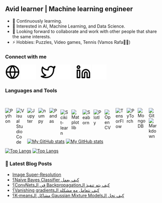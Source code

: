 ## Avid learner | Machine learning engineer

- 🔭 Continuously learning.
- 🌱 Interested in AI, Machine Learning, and Data Science.
- 👯 Looking forward to collaborate and work with other people that share the same interests.
- ⚡ Hobbies: Puzzles, Video games, Tennis (Vamos Rafa💪🏽)

### Connect with me
[![website](./img/globe-light.svg)](https://ahmad-zaki.github.io/#gh-light-mode-only)
[![website](./img/globe-dark.svg)](https://ahmad-zaki.github.io/#gh-dark-mode-only)
&nbsp;&nbsp;
[![website](./img/twitter-light.svg)](https://twitter.com/NotAhmadZaki#gh-light-mode-only)
[![website](./img/twitter-dark.svg)](https://twitter.com/NotAhmadZaki#gh-dark-mode-only)
&nbsp;&nbsp;
[![website](./img/linkedin-light.svg)](https://www.linkedin.com/in/ahmad-el-kholi/#gh-light-mode-only)
[![website](./img/linkedin-dark.svg)](https://www.linkedin.com/in/ahmad-el-kholi/#gh-dark-mode-only)
&nbsp;&nbsp;

### Languages and Tools
<br/>

<a href="https://www.python.org/"><img align="left" alt="Python" width="26px" src="https://cdn.jsdelivr.net/gh/devicons/devicon/icons/python/python-original.svg" style="padding-right:10px;" /></a>
<a href="https://code.visualstudio.com/"><img align="left" alt="Visual Studio Code" width="26px" src="https://cdn.jsdelivr.net/gh/devicons/devicon/icons/vscode/vscode-original.svg" style="padding-right:10px;" /></a>
<a href="https://jupyter.org/"><img align="left" alt="Jupyter" width="26px" src="https://cdn.jsdelivr.net/gh/devicons/devicon/icons/jupyter/jupyter-original.svg" style="padding-right:10px;" /></a>
<a href="https://numpy.org/"><img align="left" alt="numpy" width="26px" src="https://cdn.jsdelivr.net/gh/devicons/devicon/icons/numpy/numpy-original.svg" style="padding-right:10px;" /></a>
<a href="https://pandas.pydata.org/"><img align="left" alt="Pandas" width="26px" src="https://cdn.jsdelivr.net/gh/devicons/devicon/icons/pandas/pandas-original.svg" style="padding-right:10px;" /></a>
<a href="https://scikit-learn.org/"><img align="left" alt="Scikit-learn" width="26px" src="https://upload.wikimedia.org/wikipedia/commons/0/05/Scikit_learn_logo_small.svg" style="padding-right:10px;padding-top:5px;" /></a>
<a href="https://matplotlib.org/"><img align="left" alt="Matplotlib" width="26px" src="https://upload.wikimedia.org/wikipedia/commons/8/84/Matplotlib_icon.svg" style="padding-right:10px;padding-top:5px;" /></a>
<a href="https://seaborn.pydata.org/"><img align="left" alt="Seaborn" width="26px" src="https://seaborn.pydata.org/_images/logo-mark-lightbg.svg" style="padding-right:10px;padding-top:5px;" /></a>
<a href="https://plotly.com/"><img align="left" alt="Plotly" width="26px" src="https://symbols.getvecta.com/stencil_92/6_plotly-icon.1827440fa5.svg" style="padding-right:10px;padding-top:5px;" /></a>
<a href="https://opencv.org/"><img align="left" alt="OpenCV" width="26px" src="https://www.vectorlogo.zone/logos/opencv/opencv-icon.svg" style="padding-right:10px;padding-top:5px;" /></a>
<a href="https://www.tensorflow.org/"><img align="left" alt="TensorFlow" width="26px" src="https://cdn.jsdelivr.net/gh/devicons/devicon/icons/tensorflow/tensorflow-original.svg" style="padding-right:10px;" /></a>
<a href="https://pytorch.org/"><img align="left" alt="PyTorch" width="26px" src="https://upload.wikimedia.org/wikipedia/commons/1/10/PyTorch_logo_icon.svg" style="padding-right:10px;" /></a>
<a href="https://www.mongodb.com/"><img align="left" alt="MongoDB" width="26px" src="https://cdn.jsdelivr.net/gh/devicons/devicon/icons/mongodb/mongodb-original.svg" style="padding-right:10px;" /></a>
<a href="https://git-scm.com/"><img align="left" alt="Git" width="26px" src="https://cdn.jsdelivr.net/gh/devicons/devicon/icons/git/git-original.svg" style="padding-right:10px;" /></a>
<a href="https://daringfireball.net/projects/markdown/"><img align="left" alt="Markdown" width="26px" src="https://cdn.jsdelivr.net/gh/devicons/devicon/icons/markdown/markdown-original.svg" style="padding-right:10px;" /></a>

<br/>
<br/>

---

[![My GitHub stats](https://github-readme-stats.vercel.app/api?username=ahmad-zaki&show_icons=true&hide=prs&count_private=true&hide_border=true)](https://github.com/anuraghazra/github-readme-stats#gh-light-mode-only)
[![My GitHub stats](https://github-readme-stats.vercel.app/api?username=ahmad-zaki&show_icons=true&theme=tokyonight&hide=prs&count_private=true&hide_border=true)](https://github.com/anuraghazra/github-readme-stats#gh-dark-mode-only)

[![Top Langs](https://github-readme-stats.vercel.app/api/top-langs/?username=ahmad-zaki&langs_count=5&layout=compact&hide_border=true)](https://github.com/anuraghazra/github-readme-stats#gh-light-mode-only)
[![Top Langs](https://github-readme-stats.vercel.app/api/top-langs/?username=ahmad-zaki&langs_count=5&layout=compact&theme=tokyonight&hide_border=true)](https://github.com/anuraghazra/github-readme-stats#gh-dark-mode-only)

### 📕 Latest Blog Posts
<!-- BLOG-POST-LIST:START -->
- [Image Super-Resolution](https://Ahmad-Zaki.github.io/image-super-resolution/)
- [؟Naive Bayes Classifier كيف يعمل](https://Ahmad-Zaki.github.io/%D9%83%D9%8A%D9%81-%D9%8A%D8%B9%D9%85%D9%84-naive-bayes-classifier/)
- [؟ConvNetsفي الـ Backpropagationكيف يتم تنفيذ الـ](https://Ahmad-Zaki.github.io/%D9%83%D9%8A%D9%81-%D9%8A%D8%AA%D9%85-%D8%A7%D9%84%D9%80backpropagation-%D9%81%D9%8A-%D8%A7%D9%84%D9%80covolutional-neural-networks/)
- [؟Vanishing gradientsكيف نتعامل مع مشكلة الـ](https://Ahmad-Zaki.github.io/%D9%83%D9%8A%D9%81-%D9%86%D8%AA%D8%B9%D8%A7%D9%85%D9%84-%D9%85%D8%B9-%D9%85%D8%B4%D9%83%D9%84%D8%A9-%D8%A7%D9%84%D9%80vanishing-gradients/)
- [؟K-meansمشاكل الـ Gaussian Mixture Modelsكيف تحل الـ](https://Ahmad-Zaki.github.io/%D9%83%D9%8A%D9%81-%D8%AA%D8%AD%D9%84-%D8%A7%D9%84%D9%80gaussian-mixture-models-%D9%85%D8%B4%D8%A7%D9%83%D9%84-%D8%A7%D9%84%D9%80k-means/)
<!-- BLOG-POST-LIST:END -->